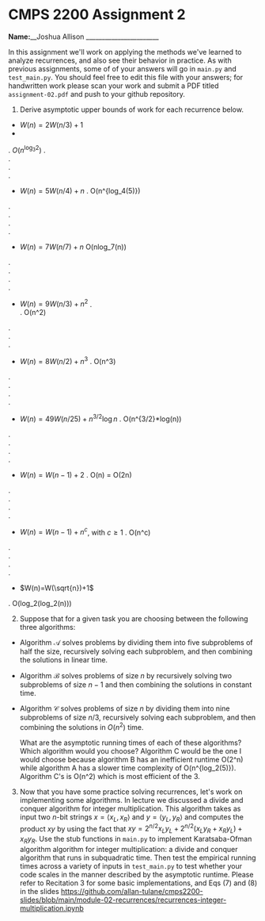# CMPS 2200 Assignment 2

**Name:**__Joshua Allison _______________________

In this assignment we'll work on applying the methods we've learned to analyze recurrences, and also see their behavior
in practice. As with previous
assignments, some of of your answers will go in `main.py` and `test_main.py`. You
should feel free to edit this file with your answers; for handwritten
work please scan your work and submit a PDF titled `assignment-02.pdf`
and push to your github repository.


1. Derive asymptotic upper bounds of work for each recurrence below.
  * $W(n)=2W(n/3)+1$
  * 
.  $O(n^{\log_3 2})$
.  
.  
.  
.  
  * $W(n)=5W(n/4)+n$
.  O(n^{log_4(5)})

.  
.  
.  
.  
  * $W(n)=7W(n/7)+n$
 O(nlog_7(n))

.  
.  
.  
.  
  * $W(n)=9W(n/3)+n^2$
.  
. O(n^2)

.  
.  
.  
  * $W(n)=8W(n/2)+n^3$
. O(n^3)

.  
.  
.  
.  
  * $W(n)=49W(n/25)+n^{3/2}\log n$
. O(n^{3/2}*log(n))

.  
.  
.  
.  
  * $W(n)=W(n-1)+2$
. O(n) = O(2n)

.  
.  
.  
.  
  * $W(n)= W(n-1)+n^c$, with $c\geq 1$
. O(n^c)

.  
.  
.  
.  
  * $W(n)=W(\sqrt{n})+1$

.  O(log_2(log_2(n)))


2. Suppose that for a given task you are choosing between the following three algorithms:

  * Algorithm $\mathcal{A}$ solves problems by dividing them into
      five subproblems of half the size, recursively solving each
      subproblem, and then combining the solutions in linear time.
    
  * Algorithm $\mathcal{B}$ solves problems of size $n$ by
      recursively solving two subproblems of size $n-1$ and then
      combining the solutions in constant time.
    
  * Algorithm $\mathcal{C}$ solves problems of size $n$ by dividing
      them into nine subproblems of size $n/3$, recursively solving
      each subproblem, and then combining the solutions in $O(n^2)$
      time.

    What are the asymptotic running times of each of these algorithms?
    Which algorithm would you choose?
Algorithm C would be the one I would choose because algorithm B has an inefficient runtime O(2^n) while algorithm A has a slower time complexity of O(n^{log_2(5)}). Algorithm C's is O(n^2) which is most efficient of the 3. 

3. Now that you have some practice solving recurrences, let's work on
  implementing some algorithms. In lecture we discussed a divide and
  conquer algorithm for integer multiplication. This algorithm takes
  as input two $n$-bit strings $x = \langle x_L, x_R\rangle$ and
  $y=\langle y_L, y_R\rangle$ and computes the product $xy$ by using
  the fact that $xy = 2^{n/2}x_Ly_L + 2^{n/2}(x_Ly_R+x_Ry_L) +
  x_Ry_R.$ Use the
  stub functions in `main.py` to implement Karatsaba-Ofman algorithm algorithm for integer
  multiplication: a divide and conquer algorithm that runs in
  subquadratic time. Then test the empirical running times across a
  variety of inputs in `test_main.py` to test whether your code scales in the manner
  described by the asymptotic runtime. Please refer to Recitation 3 for some basic implementations, and Eqs (7) and (8) in the slides https://github.com/allan-tulane/cmps2200-slides/blob/main/module-02-recurrences/recurrences-integer-multiplication.ipynb
 
 



